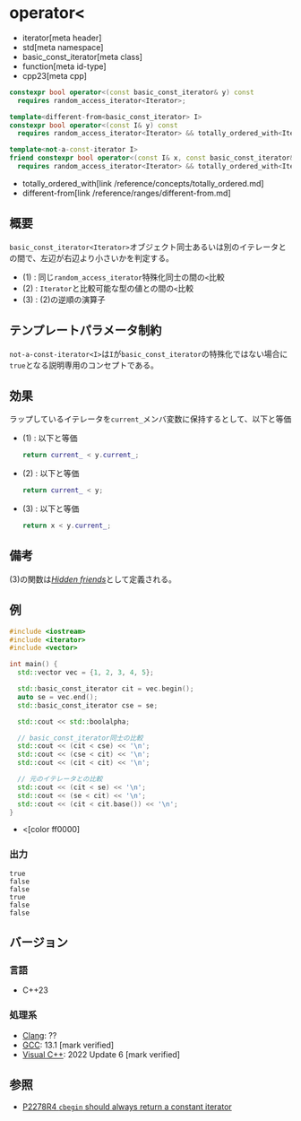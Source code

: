 # operator<
* iterator[meta header]
* std[meta namespace]
* basic_const_iterator[meta class]
* function[meta id-type]
* cpp23[meta cpp]

```cpp
constexpr bool operator<(const basic_const_iterator& y) const
  requires random_access_iterator<Iterator>;                                        // (1)

template<different-from<basic_const_iterator> I>
constexpr bool operator<(const I& y) const
  requires random_access_iterator<Iterator> && totally_ordered_with<Iterator, I>;   // (2)

template<not-a-const-iterator I>
friend constexpr bool operator<(const I& x, const basic_const_iterator& y)
  requires random_access_iterator<Iterator> && totally_ordered_with<Iterator, I>;   // (3) 非メンバ関数
```
* totally_ordered_with[link /reference/concepts/totally_ordered.md]
* different-from[link /reference/ranges/different-from.md]

## 概要

`basic_const_iterator<Iterator>`オブジェクト同士あるいは別のイテレータとの間で、左辺が右辺より小さいかを判定する。

- (1) : 同じ`random_access_iterator`特殊化同士の間の`<`比較
- (2) : `Iterator`と比較可能な型の値との間の`<`比較
- (3) : (2)の逆順の演算子

## テンプレートパラメータ制約

`not-a-const-iterator<I>`は`I`が`basic_const_iterator`の特殊化ではない場合に`true`となる説明専用のコンセプトである。

## 効果

ラップしているイテレータを`current_`メンバ変数に保持するとして、以下と等価

- (1) : 以下と等価  
    ```cpp
    return current_ < y.current_;
    ```

- (2) : 以下と等価  
    ```cpp
    return current_ < y;
    ```

- (3) : 以下と等価  
    ```cpp
    return x < y.current_;
    ```

## 備考

(3)の関数は[*Hidden friends*](/article/lib/hidden_friends.md)として定義される。

## 例
```cpp example
#include <iostream>
#include <iterator>
#include <vector>

int main() {
  std::vector vec = {1, 2, 3, 4, 5};

  std::basic_const_iterator cit = vec.begin();
  auto se = vec.end();
  std::basic_const_iterator cse = se;

  std::cout << std::boolalpha;

  // basic_const_iterator同士の比較
  std::cout << (cit < cse) << '\n';
  std::cout << (cse < cit) << '\n';
  std::cout << (cit < cit) << '\n';

  // 元のイテレータとの比較
  std::cout << (cit < se) << '\n';
  std::cout << (se < cit) << '\n';
  std::cout << (cit < cit.base()) << '\n';
}
```
* <[color ff0000]

### 出力
```
true
false
false
true
false
false
```

## バージョン
### 言語
- C++23

### 処理系
- [Clang](/implementation.md#clang): ??
- [GCC](/implementation.md#gcc): 13.1 [mark verified]
- [Visual C++](/implementation.md#visual_cpp): 2022 Update 6 [mark verified]

## 参照

- [P2278R4 `cbegin` should always return a constant iterator](https://www.open-std.org/jtc1/sc22/wg21/docs/papers/2022/p2278r4.html)
